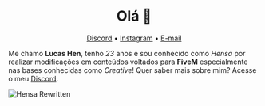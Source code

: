 <h1 align="center">Olá 👋</h1>

<p align="center">
    <a href="https://discord.gg/95mzD4v5Sg">Discord</a> •
  <a href="https://instagram.com/soulucashen/">Instagram</a> •
  <a href="mailto:lhdsa@icloud.com">E-mail</a>  
</p>

Me chamo <b>Lucas Hen</b>, tenho <i>23</i> anos e sou conhecido como <i>Hensa</i> por realizar modificações em conteúdos voltados para <b>FiveM</b> especialmente nas bases conhecidas como <i>Creative</i>! Quer saber mais sobre mim? Acesse o meu <a href="https://discord.gg/95mzD4v5Sg">Discord</a>.

![Hensa Rewritten](https://cdn.discordapp.com/attachments/1096833511601745941/1096833602303561878/2.png)

